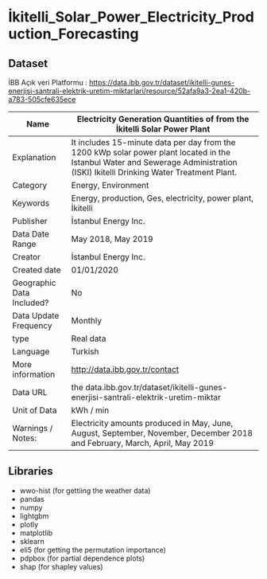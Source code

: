 # İkitelli_Solar_Power_Electricity_Production_Forecasting
## Dataset
İBB Açık veri Platformu : https://data.ibb.gov.tr/dataset/ikitelli-gunes-enerjisi-santrali-elektrik-uretim-miktarlari/resource/52afa9a3-2ea1-420b-a783-505cfe635ece

| Name                      | Electricity Generation Quantities of from the İkitelli Solar Power Plant                                                                                                         |
|---------------------------|----------------------------------------------------------------------------------------------------------------------------------------------------------------------------------|
| Explanation               | It includes 15-minute data per day from the 1200 kWp solar power plant located in the Istanbul Water and Sewerage Administration (ISKI) Ikitelli Drinking Water Treatment Plant. |
| Category                  | Energy, Environment                                                                                                                                                              |
| Keywords                  | Energy, production, Ges, electricity, power plant, İkitelli                                                                                                                      |
| Publisher                 | İstanbul Energy Inc.                                                                                                                                                             |
| Data Date Range           | May 2018, May 2019                                                                                                                                                               |
| Creator                   | İstanbul Energy Inc.                                                                                                                                                             |
| Created date              | 01/01/2020                                                                                                                                                                       |
| Geographic Data Included? | No                                                                                                                                                                               |
| Data Update Frequency     | Monthly                                                                                                                                                                          |
| type                      | Real data                                                                                                                                                                        |
| Language                  | Turkish                                                                                                                                                                          |
| More information          | http://data.ibb.gov.tr/contact                                                                                                                                                   |
| Data URL                  | the data.ibb.gov.tr/dataset/ikitelli-gunes-enerjisi-santrali-elektrik-uretim-miktar                                                                                              |
| Unit of Data              | kWh / min                                                                                                                                                                        |
| Warnings / Notes:         | Electricity amounts produced in May, June, August, September, November, December 2018 and February, March, April, May 2019                                                       |

## Libraries
* wwo-hist (for gettiing the weather data)
* pandas
* numpy
* lightgbm
* plotly
* matplotlib
* sklearn
* eli5 (for getting the permutation importance)
* pdpbox (for partial dependence plots)
* shap (for shapley values)
